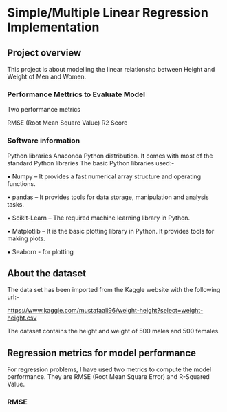 # Simple/Multiple Linear Regression Implementation 

## Project overview
This project is about modelling the linear relationshp between Height and Weight of Men and Women.


### Performance Mettrics to Evaluate Model
Two performance metrics

RMSE (Root Mean Square Value)
R2 Score

### Software information
Python libraries
Anaconda Python distribution. It comes with most of the standard Python libraries The basic Python libraries used:-

• Numpy – It provides a fast numerical array structure and operating functions.

• pandas – It provides tools for data storage, manipulation and analysis tasks.

• Scikit-Learn – The required machine learning library in Python.

• Matplotlib – It is the basic plotting library in Python. It provides tools for making plots.

• Seaborn - for plotting


## About the dataset

The data set has been imported from the Kaggle website with the following url:-

https://www.kaggle.com/mustafaali96/weight-height?select=weight-height.csv

The dataset contains the height and weight of 500 males and 500 females.


## Regression metrics for model performance


For regression problems, I have used two metrics to compute the model performance. They are RMSE (Root Mean Square Error) and R-Squared Value.

### RMSE

